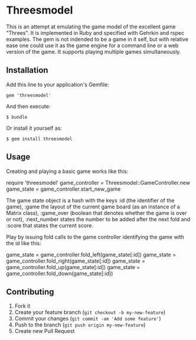 # Threesmodel

This is an attempt at emulating the game model of the excellent game "Threes".
It is implemented in Ruby and specified with Gehrkin and rspec examples.
The gem is not indended to be a game in it self, but with relative ease one
could use it as the game engine for a command line or a web version of the game.
It supports playing multiple games simultaneously.

## Installation

Add this line to your application's Gemfile:

    gem 'threesmodel'

And then execute:

    $ bundle

Or install it yourself as:

    $ gem install threesmodel

## Usage

Creating and playing a basic game works like this:

require 'threesmodel'
game_controller = Threesmodel::GameController.new
game_state = game_controller.start_new_game

The game state object is a hash with the keys :id (the identifier of the game),
:game the layout of the current game board (as an instance of a Matrix class),
:game_over (boolean that denotes whether the game is over or not),
:next_number states the number to be added after the next fold and
:score that states the current score.

Play by issuing fold calls to the game controller identifying the game with the id like this:

game_state = game_controller.fold_left(game_state[:id])
game_state = game_controller.fold_right(game_state[:id])
game_state = game_controller.fold_up(game_state[:id])
game_state = game_controller.fold_down(game_state[:id])


## Contributing

1. Fork it
2. Create your feature branch (`git checkout -b my-new-feature`)
3. Commit your changes (`git commit -am 'Add some feature'`)
4. Push to the branch (`git push origin my-new-feature`)
5. Create new Pull Request
